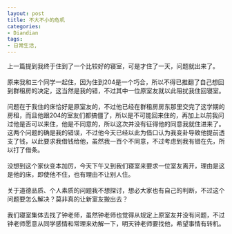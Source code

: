 ```yaml
---
layout: post
title: 不大不小的危机
categories:
- Diandian
tags:
- 日常生活, 
---
```

上一篇提到我终于住到了一个比较好的寝室，可是才住了一天，问题就出来了。
<br />
<br />原来我和三个同学一起住，因为住到204是一个巧合，所以不得已推翻了自己想回到群租房的决定，这当然是我的错，不过其中一位原室友就以此阻扰我住回寝室。
<br />
<br />问题在于我住的床恰好是原室友的，不过他已经在群租房房东那里交完了这学期的房租，而且他跟204的室友们都搞僵了，所以是不可能回来住的，再加上以前我问过他是否可以来住，他是不同意的，所以这次并没有征得他的同意我就住进来了。这两个问题的确是我的错误，不过他今天已经以此为借口认为我变卦导致他提前透支了钱，以此要求我借钱给他，虽然我一百个不同意，不过考虑到我有错在先，所以打了借条。
<br />
<br />没想到这个家伙变本加厉，今天下午又到我们寝室来要求一位室友离开，理由是这是他的床，即使他不住，也有理由不让别人住。
<br />
<br />关于道德品质、个人素质的问题我不想探讨，想必大家也有自己的判断，不过这个问题要怎么解决？莫非真的让新室友搬出去？
<br />
<br />我们寝室集体去找了钟老师，虽然钟老师也觉得从规定上原室友并没有问题，不过钟老师愿意从同学感情和常理来劝解一下，明天钟老师要找他，希望事情有转机。